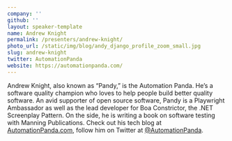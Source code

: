 ```yaml
---
company: ''
github: ''
layout: speaker-template
name: Andrew Knight
permalink: /presenters/andrew-knight/
photo_url: /static/img/blog/andy_django_profile_zoom_small.jpg
slug: andrew-knight
twitter: AutomationPanda
website: https://automationpanda.com/
---
```


Andrew Knight, also known as “Pandy,” is the Automation Panda. He’s a software quality champion who loves to help people build better quality software. An avid supporter of open source software, Pandy is a Playwright Ambassador as well as the lead developer for Boa Constrictor, the .NET Screenplay Pattern. On the side, he is writing a book on software testing with Manning Publications. Check out his tech blog at [AutomationPanda.com](https://www.automationpanda.com/), follow him on Twitter at [@AutomationPanda](https://twitter.com/AutomationPanda).
